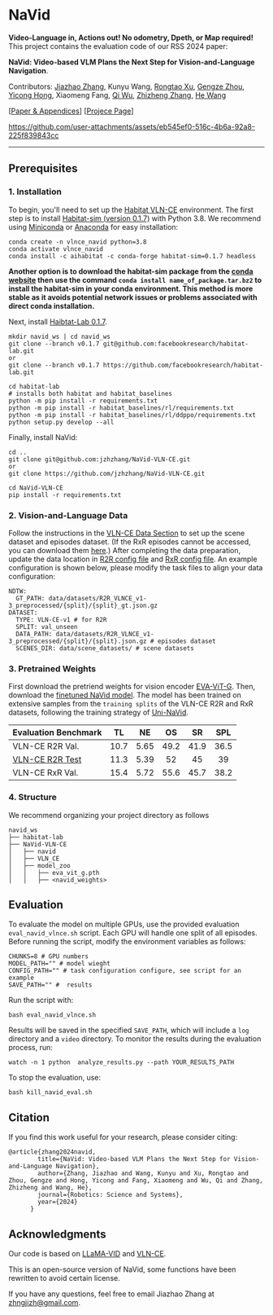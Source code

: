 
# NaVid 

**Video-Language in, Actions out! No odometry, Dpeth, or Map required!** This project contains the evaluation code of our RSS 2024 paper:

 **NaVid: Video-based VLM Plans the Next Step for Vision-and-Language Navigation**.

Contributors: [Jiazhao Zhang](https://jzhzhang.github.io/), Kunyu Wang, [Rongtao Xu](https://scholar.google.com.hk/citations?user=_IUq7ooAAAAJ), [Gengze Zhou](https://gengzezhou.github.io/), [Yicong Hong](https://yiconghong.me/), Xiaomeng Fang, [Qi Wu](http://qi-wu.me/), [Zhizheng Zhang](https://scholar.google.com/citations?user=X7M0I8kAAAAJ&hl=en), [He Wang](https://hughw19.github.io/)<br>

[[Paper & Appendices](https://arxiv.org/pdf/2402.15852)] [[Projece Page](https://pku-epic.github.io/NaVid/)]



https://github.com/user-attachments/assets/eb545ef0-516c-4b6a-92a8-225f839843cc



---

## Prerequisites 

### 1. Installation

To begin, you'll need to set up the [Habitat VLN-CE](https://github.com/jacobkrantz/VLN-CE) environment. The first step is to install [Habitat-sim (version 0.1.7)](https://github.com/facebookresearch/habitat-sim/tree/v0.1.7) with Python 3.8. We recommend using [Miniconda](https://docs.anaconda.com/miniconda/) or [Anaconda](https://www.anaconda.com/) for easy installation:


```
conda create -n vlnce_navid python=3.8
conda activate vlnce_navid
conda install -c aihabitat -c conda-forge habitat-sim=0.1.7 headless 
```

**Another option is to download the habitat-sim package from the [conda website](https://anaconda.org/aihabitat/habitat-sim/0.1.7/download/linux-64/habitat-sim-0.1.7-py3.8_headless_linux_856d4b08c1a2632626bf0d205bf46471a99502b7.tar.bz2) then use the command `conda install name_of_package.tar.bz2` to install the habitat-sim in your conda environment. This method is more stable as it avoids potential network issues or problems associated with direct conda installation.**


Next, install [Haibtat-Lab 0.1.7](https://github.com/facebookresearch/habitat-lab/tree/v0.1.7). 
```
mkdir navid_ws | cd navid_ws
git clone --branch v0.1.7 git@github.com:facebookresearch/habitat-lab.git 
or
git clone --branch v0.1.7 https://github.com/facebookresearch/habitat-lab.git

cd habitat-lab
# installs both habitat and habitat_baselines
python -m pip install -r requirements.txt
python -m pip install -r habitat_baselines/rl/requirements.txt
python -m pip install -r habitat_baselines/rl/ddppo/requirements.txt
python setup.py develop --all
```
Finally, install NaVid:
```
cd ..
git clone git@github.com:jzhzhang/NaVid-VLN-CE.git
or 
git clone https://github.com/jzhzhang/NaVid-VLN-CE.git

cd NaVid-VLN-CE
pip install -r requirements.txt
```

### 2. Vision-and-Language Data

Follow the instructions in the [VLN-CE Data Section](https://github.com/jacobkrantz/VLN-CE?tab=readme-ov-file#data) to set up the scene dataset and episodes dataset. (If the RxR episodes cannot be accessed, you can download them [here](https://1drv.ms/u/c/aa19f644cf9d8afb/ETQ8Co-hGLFMjwd5HckKsvABjWvZ3cbPsWwdzbhmQDoL1g?e=WtO8Lm).) After completing the data preparation, update the data location in [R2R config file](VLN_CE/habitat_extensions/config/vlnce_task_navid_r2r.yaml) and [RxR config file](VLN_CE/habitat_extensions/config/vlnce_task_navid_rxr.yaml). An example configuration is shown below, please modify the task files to align your data configuration:
```
NDTW:
  GT_PATH: data/datasets/R2R_VLNCE_v1-3_preprocessed/{split}/{split}_gt.json.gz 
DATASET:
  TYPE: VLN-CE-v1 # for R2R 
  SPLIT: val_unseen
  DATA_PATH: data/datasets/R2R_VLNCE_v1-3_preprocessed/{split}/{split}.json.gz # episodes dataset
  SCENES_DIR: data/scene_datasets/ # scene datasets 

```

### 3. Pretrained Weights
First download the pretriend weights for vision encoder [EVA-ViT-G](https://github.com/dvlab-research/LLaMA-VID/tree/main). Then, download the [finetuned NaVid model](https://huggingface.co/Jzzhang/NaVid/tree/main). The model has been trained on extensive samples from the `training splits` of the VLN-CE R2R and RxR datasets, following the training strategy of [Uni-NaVid](https://arxiv.org/pdf/2412.06224).


| Evaluation Benchmark |  TL  |  NE  |  OS  |  SR  |  SPL |
|----------------------|:----:|:----:|:----:|:----:|:----:|
| VLN-CE R2R Val.      | 10.7 | 5.65 | 49.2 | 41.9 | 36.5 |
| [VLN-CE R2R Test](https://eval.ai/web/challenges/challenge-page/719/leaderboard/1966)      | 11.3 | 5.39 |  52  |  45  |  39  |
| VLN-CE RxR Val.      | 15.4 | 5.72 | 55.6 | 45.7 | 38.2 |


### 4.  Structure
We recommend organizing your project directory as follows
```
navid_ws
├── habitat-lab
├── NaVid-VLN-CE
│   ├── navid
│   ├── VLN_CE
│   ├── model_zoo
│   │   ├── eva_vit_g.pth
│   │   ├── <navid_weights>
```


## Evaluation

To evaluate the model on multiple GPUs, use the provided evaluation `eval_navid_vlnce.sh` script. Each GPU will handle one split of all episodes. Before running the script, modify the environment variables as follows:

```
CHUNKS=8 # GPU numbers
MODEL_PATH="" # model wieght
CONFIG_PATH="" # task configuration configure, see script for an example
SAVE_PATH="" #  results
```

Run the script with:
```
bash eval_navid_vlnce.sh
```

Results will be saved in the specified `SAVE_PATH`, which will include a `log` directory and a `video` directory. To monitor the results during the evaluation process, run:

```
watch -n 1 python  analyze_results.py --path YOUR_RESULTS_PATH
```
To stop the evaluation, use:
```
bash kill_navid_eval.sh
```


## Citation
If you find this work useful for your research, please consider citing:
```
@article{zhang2024navid,
        title={NaVid: Video-based VLM Plans the Next Step for Vision-and-Language Navigation},
        author={Zhang, Jiazhao and Wang, Kunyu and Xu, Rongtao and Zhou, Gengze and Hong, Yicong and Fang, Xiaomeng and Wu, Qi and Zhang, Zhizheng and Wang, He},
        journal={Robotics: Science and Systems},
        year={2024}
      }
```

## Acknowledgments
Our code is based on [LLaMA-VID](https://github.com/dvlab-research/LLaMA-VID) and [VLN-CE](https://github.com/jacobkrantz/VLN-CE). 

This is an open-source version of NaVid, some functions have been rewritten to avoid certain license. 

If you have any questions, feel free to email Jiazhao Zhang at zhngjizh@gmail.com.
